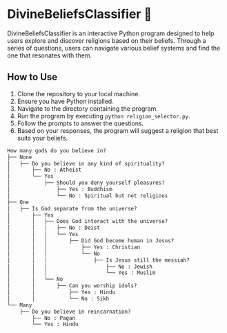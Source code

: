 # DivineBeliefsClassifier 🛐

DivineBeliefsClassifier is an interactive Python program designed to help users explore and discover religions based on their beliefs. Through a series of questions, users can navigate various belief systems and find the one that resonates with them.

## How to Use

1. Clone the repository to your local machine.
2. Ensure you have Python installed.
3. Navigate to the directory containing the program.
4. Run the program by executing `python religion_selector.py`.
5. Follow the prompts to answer the questions.
6. Based on your responses, the program will suggest a religion that best suits your beliefs.

````markdown
How many gods do you believe in?
├── None
│   ├── Do you believe in any kind of spirituality?
│       ├── No : Atheist
│       └── Yes
│           ├── Should you deny yourself pleasures?
│               ├── Yes : Buddhism
│               └── No : Spiritual but not religious
├── One
│   ├── Is God separate from the universe?
│       ├── Yes
│       │   ├── Does God interact with the universe?
│       │   │   ├── No : Deist
│       │   │   └── Yes
│       │   │       ├── Did God become human in Jesus?
│       │   │           ├── Yes : Christian
│       │   │           └── No
│       │   │               ├── Is Jesus still the messiah?
│       │   │                   ├── No : Jewish
│       │   │                   └── Yes : Muslim
│       │   └── No
│       │       ├── Can you worship idols?
│       │           ├── Yes : Hindu
│       │           └── No : Sikh
└── Many
    ├── Do you believe in reincarnation?
        ├── No : Pagan
        └── Yes : Hindu
